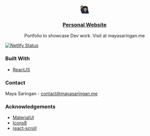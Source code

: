<p align="center">
  <a href="https://github.com/othneildrew/Best-README-Template">
    <img src="./public/favicon.png" alt="Logo" width="25" height="25">
    <h3 align="center">Personal Website</h3>
  </a>

  <p align="center">
    Portfolio to showcase Dev work. Visit at mayasaringan.me
  </p>

[![Netlify Status](https://api.netlify.com/api/v1/badges/bb59fc47-5f6c-4ac7-bdbf-976e5f961093/deploy-status)](https://app.netlify.com/sites/mayasaringan/deploys)

</p>

### Built With

- [ReactJS](https://reactjs.org/)

### Contact

Maya Saringan - contact@mayasaringan.me

### Acknowledgements

- [MaterialUI](https://material-ui.com/)
- [Icons8](https://icons8.com/)
- [react-scroll](https://www.npmjs.com/package/react-scroll)
